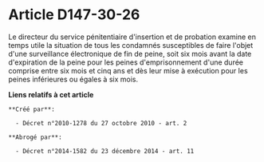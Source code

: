 # Article D147-30-26

Le directeur du service pénitentiaire d'insertion et de probation examine en temps utile la situation de tous les condamnés
susceptibles de faire l'objet d'une surveillance électronique de fin de peine, soit six mois avant la date d'expiration de la
peine pour les peines d'emprisonnement d'une durée comprise entre six mois et cinq ans et dès leur mise à exécution pour les
peines inférieures ou égales à six mois.

**Liens relatifs à cet article**

	**Créé par**:

	  - Décret n°2010-1278 du 27 octobre 2010 - art. 2

	**Abrogé par**:

	  - Décret n°2014-1582 du 23 décembre 2014 - art. 11
